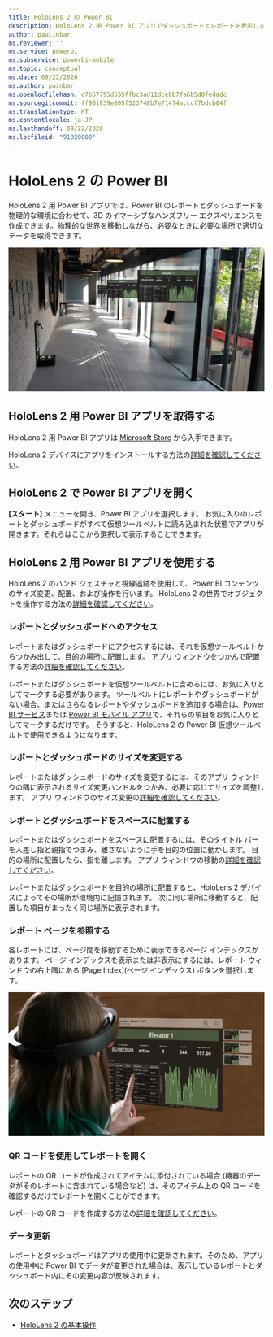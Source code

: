 ```yaml
---
title: HoloLens 2 の Power BI
description: HoloLens 2 用 Power BI アプリでダッシュボードとレポートを表示します。
author: paulinbar
ms.reviewer: ''
ms.service: powerbi
ms.subservice: powerbi-mobile
ms.topic: conceptual
ms.date: 09/22/2020
ms.author: painbar
ms.openlocfilehash: c7b57795d535ffbc3ad11dcebb7fa6b5d8fedadc
ms.sourcegitcommit: ff981839e805f523748b7e71474acccf7bdcb04f
ms.translationtype: HT
ms.contentlocale: ja-JP
ms.lasthandoff: 09/22/2020
ms.locfileid: "91020000"
---
```

# <a name="power-bi-for-hololens-2"></a>HoloLens 2 の Power BI
HoloLens 2 用 Power BI アプリでは、Power BI のレポートとダッシュボードを物理的な環境に合わせて、3D のイマーシブなハンズフリー エクスペリエンスを作成できます。物理的な世界を移動しながら、必要なときに必要な場所で適切なデータを取得できます。

![浮動する Power B I レポートが表示されている HoloLens 2 のイメージ。](media/mobile-hololens2-app/power-bi-hololens2-floating-reports.png)

## <a name="get-the-power-bi-app-for-hololens-2"></a>HoloLens 2 用 Power BI アプリを取得する 

HoloLens 2 用 Power BI アプリは [Microsoft Store](https://go.microsoft.com/fwlink/?linkid=526478) から入手できます。

HoloLens 2 デバイスにアプリをインストールする方法の[詳細を確認してください](https://docs.microsoft.com/hololens/holographic-store-apps)。

## <a name="open-the-power-bi-app-on-your-hololens-2"></a>HoloLens 2 で Power BI アプリを開く

**[スタート]** メニューを開き、Power BI アプリを選択します。 お気に入りのレポートとダッシュボードがすべて仮想ツールベルトに読み込まれた状態でアプリが開きます。それらはここから選択して表示することできます。

## <a name="using-the-power-bi-app-for-hololens-2"></a>HoloLens 2 用 Power BI アプリを使用する

HoloLens 2 のハンド ジェスチャと視線追跡を使用して、Power BI コンテンツのサイズ変更、配置、および操作を行います。 HoloLens 2 の世界でオブジェクトを操作する方法の[詳細を確認してください](https://docs.microsoft.com/hololens/hololens2-basic-usage)。

### <a name="access-reports-and-dashboards"></a>レポートとダッシュボードへのアクセス

レポートまたはダッシュボードにアクセスするには、それを仮想ツールベルトからつかみ出して、目的の場所に配置します。 アプリ ウィンドウをつかんで配置する方法の[詳細を確認してください](https://docs.microsoft.com/hololens/hololens2-basic-usage#moving-holograms)。

レポートまたはダッシュボードを仮想ツールベルトに含めるには、お気に入りとしてマークする必要があります。 ツールベルトにレポートやダッシュボードがない場合、またはさらなるレポートやダッシュボードを追加する場合は、[Power BI サービス](../end-user-favorite.md)または [Power BI モバイル アプリ](mobile-apps-favorites.md)で、それらの項目をお気に入りとしてマークするだけです。 そうすると、HoloLens 2 の Power BI 仮想ツールベルトで使用できるようになります。

### <a name="resize-reports-and-dashboards"></a>レポートとダッシュボードのサイズを変更する

レポートまたはダッシュボードのサイズを変更するには、そのアプリ ウィンドウの隅に表示されるサイズ変更ハンドルをつかみ、必要に応じてサイズを調整します。 アプリ ウィンドウのサイズ変更の[詳細を確認してください](https://docs.microsoft.com/hololens/hololens2-basic-usage#resizing-holograms)。

### <a name="position-reports-and-dashboards-in-space"></a>レポートとダッシュボードをスペースに配置する

レポートまたはダッシュボードをスペースに配置するには、そのタイトル バーを人差し指と親指でつまみ、離さないように手を目的の位置に動かします。 目的の場所に配置したら、指を離します。 アプリ ウィンドウの移動の[詳細を確認してください](https://docs.microsoft.com/hololens/hololens2-basic-usage#moving-holograms)。

レポートまたはダッシュボードを目的の場所に配置すると、HoloLens 2 デバイスによってその場所が環境内に記憶されます。 次に同じ場所に移動すると、配置した項目がまったく同じ場所に表示されます。

### <a name="browse-report-pages"></a>レポート ページを参照する

各レポートには、ページ間を移動するために表示できるページ インデックスがあります。 ページ インデックスを表示または非表示にするには、レポート ウィンドウの右上隅にある [Page Index]\(ページ インデックス\) ボタンを選択します。

![HoloLens 2 用 Power B I のレポート ページ インデックスを示す画像](media/mobile-hololens2-app/power-bi-hololens2-browse-report-pages.png)

### <a name="open-reports-with-qr-codes"></a>QR コードを使用してレポートを開く

レポートの QR コードが作成されてアイテムに添付されている場合 (機器のデータがそのレポートに含まれている場合など) は、そのアイテム上の QR コードを確認するだけでレポートを開くことができます。

レポートの QR コードを作成する方法の[詳細を確認してください](https://docs.microsoft.com/power-bi/create-reports/service-create-qr-code-for-report)。

### <a name="data-refresh"></a>データ更新

レポートとダッシュボードはアプリの使用中に更新されます。そのため、アプリの使用中に Power BI でデータが変更された場合は、表示しているレポートとダッシュボード内にその変更内容が反映されます。

## <a name="next-steps"></a>次のステップ

* [HoloLens 2 の基本操作](https://docs.microsoft.com/hololens/hololens2-basic-usage)